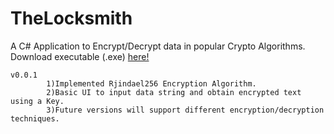 # TheLocksmith

A C# Application to Encrypt/Decrypt data in popular Crypto Algorithms.
Download executable (.exe) [here!](https://github.com/deveshyngle/TheLocksmith/releases/tag/0.0.1)

    v0.0.1
            1)Implemented Rjindael256 Encryption Algorithm.
            2)Basic UI to input data string and obtain encrypted text using a Key.
            3)Future versions will support different encryption/decryption techniques.
    
